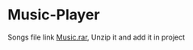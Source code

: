 # Music-Player
Songs file link [Music.rar](https://www.mediafire.com/file/hpbsflbfgahzqiz/Music.rar/file), Unzip it and add it in project
